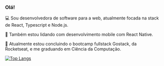 ### Olá!

:computer: Sou desenvolvedora de software para a web, atualmente focada na stack de React, Typescript e Node.js.

:calling: Também estou lidando com desenvolvimento mobile com React Native.

:book: Atualmente estou concluindo o bootcamp fullstack Gostack, da Rocketseat, e me graduando em Ciência da Computação.

[![Top Langs](https://github-readme-stats.vercel.app/api/top-langs/?username=beatriz-cavallieri&langs_count=7&layout=compact)](https://github.com/beatriz-cavallieri/github-readme-stats)
